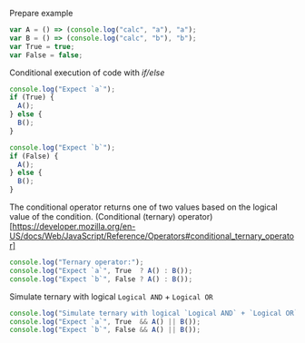 Prepare example

```js
var A = () => (console.log("calc", "a"), "a");
var B = () => (console.log("calc", "b"), "b");
var True = true;
var False = false;
```

Conditional execution of code with _if/else_

```js
console.log("Expect `a`");
if (True) {
  A();
} else {
  B();
}

console.log("Expect `b`");
if (False) {
  A();
} else {
  B();
}
```

The conditional operator returns one of two values based on the logical value of the condition.
(Conditional (ternary) operator)[https://developer.mozilla.org/en-US/docs/Web/JavaScript/Reference/Operators#conditional_ternary_operator]

```js
console.log("Ternary operator:");
console.log("Expect `a`", True  ? A() : B());
console.log("Expect `b`", False ? A() : B());
```

Simulate ternary with logical `Logical AND` + `Logical OR`

```js
console.log("Simulate ternary with logical `Logical AND` + `Logical OR`");
console.log("Expect `a`", True  && A() || B());
console.log("Expect `b`", False && A() || B());
```
